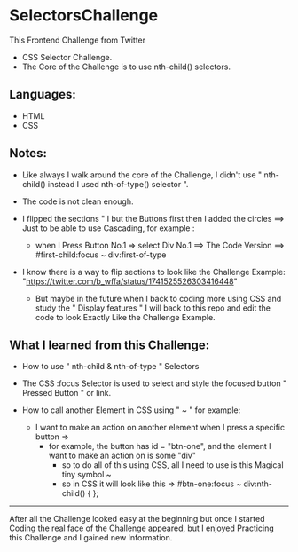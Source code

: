 ﻿# SelectorsChallenge

This Frontend Challenge from Twitter
- CSS Selector Challenge.
- The Core of the Challenge is to use nth-child() selectors.

## Languages:
- HTML
- CSS

## Notes:
- Like always I walk around the core of the Challenge, I didn't use " nth-child() instead I used nth-of-type() selector ".
- The code is not clean enough.
- I flipped the sections " I but the Buttons first then I added the circles ==> Just to be able to use Cascading, for example :

  - when I Press Button No.1 => select Div No.1 ==> The Code Version ==> #first-child:focus ~ div:first-of-type

- I know there is a way to flip sections to look like the Challenge Example: "https://twitter.com/b_wffa/status/1741525526303416448"

  - But maybe in the future when I back to coding more using CSS and study the " Display features " I will back to this repo and edit the code to look Exactly Like the Challenge Example.
 
## What I learned from this Challenge:
- How to use " nth-child & nth-of-type " Selectors
- The CSS :focus  Selector is used to select and style the focused button " Pressed Button " or link. 
- How to call another Element in CSS using " ~ " for example:

  - I want to make an action on another element when I press a specific button =>
    - for example, the button has id = "btn-one", and the element I want to make an action on is some "div"
      - so to do all of this using CSS, all I need to use is this Magical tiny symbol ~
      - so in CSS it will look like this =>  #btn-one:focus  ~ div:nth-child() { };
***
After all the Challenge looked easy at the beginning but once I started Coding the real face of the Challenge appeared,
but I enjoyed Practicing this Challenge and I gained new Information.
